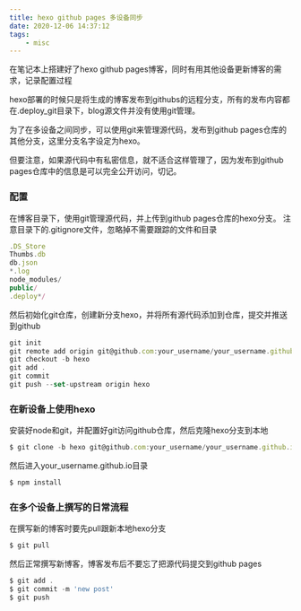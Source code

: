 ```yaml
---
title: hexo github pages 多设备同步
date: 2020-12-06 14:37:12
tags:
    - misc
---
```


在笔记本上搭建好了hexo github pages博客，同时有用其他设备更新博客的需求，记录配置过程
<!-- more -->

hexo部署的时候只是将生成的博客发布到githubs的远程分支，所有的发布内容都在.deploy_git目录下，blog源文件并没有使用git管理。

为了在多设备之间同步，可以使用git来管理源代码，发布到github pages仓库的其他分支，这里分支名字设定为hexo。

但要注意，如果源代码中有私密信息，就不适合这样管理了，因为发布到github pages仓库中的信息是可以完全公开访问，切记。

### 配置

在博客目录下，使用git管理源代码，并上传到github pages仓库的hexo分支。
注意目录下的.gitignore文件，忽略掉不需要跟踪的文件和目录
```js
.DS_Store
Thumbs.db
db.json
*.log
node_modules/
public/
.deploy*/
```

然后初始化git仓库，创建新分支hexo，并将所有源代码添加到仓库，提交并推送到github
```js
git init
git remote add origin git@github.com:your_username/your_username.github.io
git checkout -b hexo
git add .
git commit
git push --set-upstream origin hexo
```

### 在新设备上使用hexo

安装好node和git，并配置好git访问github仓库，然后克隆hexo分支到本地

```js
$ git clone -b hexo git@github.com:your_username/your_username.github.io 
```

然后进入your_username.github.io目录
```js
$ npm install
```

### 在多个设备上撰写的日常流程

在撰写新的博客时要先pull跟新本地hexo分支
```js
$ git pull
```

然后正常撰写新博客，博客发布后不要忘了把源代码提交到github pages

```js
$ git add .
$ git commit -m 'new post'
$ git push
```
